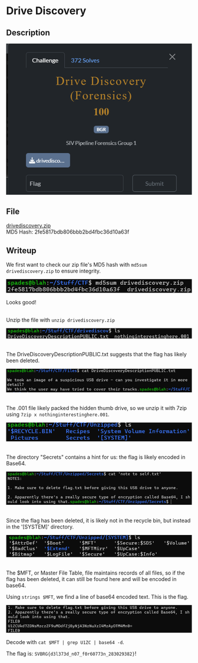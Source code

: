 # Drive Discovery

## Description
![Challenge Description](Screenshots/DriveDiscDescription.png)
## File

[drivediscovery.zip](drivediscovery.zip)  
MD5 Hash: 2fe5817bdb806bbb2bd4fbc36d10a63f
<br>

## Writeup

We first want to check our zip file's MD5 hash with `md5sum drivediscovery.zip` to ensure integrity.

![Checking MD5 hash in command line](Screenshots/DDiscMD5.png)

Looks good!
<br>
<br>

Unzip the file with `unzip drivediscovery.zip`

![.zip Unzipped Contents](Screenshots/unzip1.png)
<br>
<br>

The DriveDiscoveryDescriptionPUBLIC.txt suggests that the flag has likely been deleted.

![DriveDiscoveryDescriptionPUBLIC.txt](Screenshots/DriveDiscREADME.png)
<br>
<br>

The .001 file likely packed the hidden thumb drive, so we unzip it with 7zip using  `7zip x nothinginterestinghere.001`.

![.001 Unzipped Contents](Screenshots/DriveDiscUNZIP.png)
<br>
<br>

The directory "Secrets" contains a hint for us: the flag is likely encoded in Base64.

![Secrets](Screenshots/Secrets.png)
<br>
<br>

Since the flag has been deleted, it is likely not in the recycle bin, but instead in the '[SYSTEM]' directory. 

![SYSTEM directory](Screenshots/SYSTEM.png)
<br>
<br>

The $MFT, or Master File Table, file maintains records of all files, so if the flag has been deleted, it can still be found here and will be encoded in base64.  

Using `strings $MFT`, we find a line of base64 encoded text. This is the flag.

![Encoded flag](Screenshots/flag.png)

Decode  with `cat $MFT | grep U1ZC | base64 -d`.  

The flag is: `SVBRG{d3l373d_n07_f0r60773n_283029382}`!






